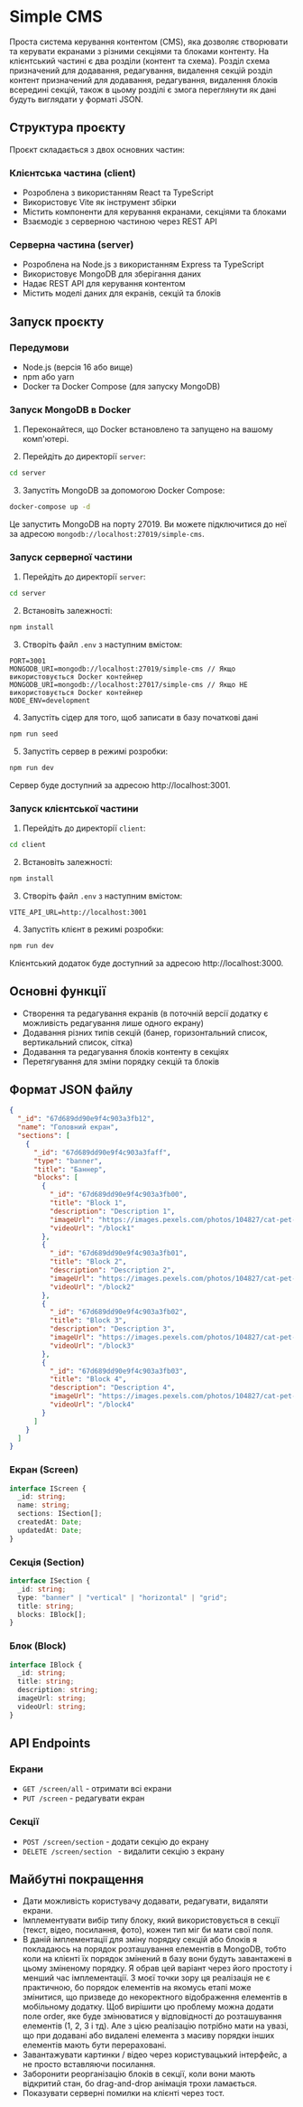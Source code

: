 # Simple CMS

Проста система керування контентом (CMS), яка дозволяє створювати та керувати екранами з різними секціями та блоками контенту.
На клієнтський частині є два розділи (контент та схема). Розділ схема призначений для додавання, редагування, видалення секцій
розділ контент призначений для додавання, редагування, видалення блоків всередині секцій, також в цьому розділі є змога переглянути як дані будуть виглядати у форматі JSON.

## Структура проєкту

Проєкт складається з двох основних частин:

### Клієнтська частина (client)

- Розроблена з використанням React та TypeScript
- Використовує Vite як інструмент збірки
- Містить компоненти для керування екранами, секціями та блоками
- Взаємодіє з серверною частиною через REST API

### Серверна частина (server)

- Розроблена на Node.js з використанням Express та TypeScript
- Використовує MongoDB для зберігання даних
- Надає REST API для керування контентом
- Містить моделі даних для екранів, секцій та блоків

## Запуск проєкту

### Передумови

- Node.js (версія 16 або вище)
- npm або yarn
- Docker та Docker Compose (для запуску MongoDB)

### Запуск MongoDB в Docker

1. Переконайтеся, що Docker встановлено та запущено на вашому комп'ютері.

2. Перейдіть до директорії `server`:

```bash
cd server
```

3. Запустіть MongoDB за допомогою Docker Compose:

```bash
docker-compose up -d
```

Це запустить MongoDB на порту 27019. Ви можете підключитися до неї за адресою `mongodb://localhost:27019/simple-cms`.

### Запуск серверної частини

1. Перейдіть до директорії `server`:

```bash
cd server
```

2. Встановіть залежності:

```bash
npm install
```

3. Створіть файл `.env` з наступним вмістом:

```
PORT=3001
MONGODB_URI=mongodb://localhost:27019/simple-cms // Якщо використовується Docker контейнер
MONGODB_URI=mongodb://localhost:27017/simple-cms // Якщо НЕ використовується Docker контейнер
NODE_ENV=development
```

4. Запустіть сідер для того, щоб записати в базу початкові дані

```bash
npm run seed
```

5. Запустіть сервер в режимі розробки:

```bash
npm run dev
```

Сервер буде доступний за адресою http://localhost:3001.

### Запуск клієнтської частини

1. Перейдіть до директорії `client`:

```bash
cd client
```

2. Встановіть залежності:

```bash
npm install
```

3. Створіть файл `.env` з наступним вмістом:

```
VITE_API_URL=http://localhost:3001
```

4. Запустіть клієнт в режимі розробки:

```bash
npm run dev
```

Клієнтський додаток буде доступний за адресою http://localhost:3000.

## Основні функції

- Створення та редагування екранів (в поточній версії додатку є можливість редагування лише одного екрану)
- Додавання різних типів секцій (банер, горизонтальний список, вертикальний список, сітка)
- Додавання та редагування блоків контенту в секціях
- Перетягування для зміни порядку секцій та блоків

## Формат JSON файлу

```json
{
  "_id": "67d689dd90e9f4c903a3fb12",
  "name": "Головний екран",
  "sections": [
    {
      "_id": "67d689dd90e9f4c903a3faff",
      "type": "banner",
      "title": "Баннер",
      "blocks": [
        {
          "_id": "67d689dd90e9f4c903a3fb00",
          "title": "Block 1",
          "description": "Description 1",
          "imageUrl": "https://images.pexels.com/photos/104827/cat-pet-animal-domestic-104827.jpeg",
          "videoUrl": "/block1"
        },
        {
          "_id": "67d689dd90e9f4c903a3fb01",
          "title": "Block 2",
          "description": "Description 2",
          "imageUrl": "https://images.pexels.com/photos/104827/cat-pet-animal-domestic-104827.jpeg",
          "videoUrl": "/block2"
        },
        {
          "_id": "67d689dd90e9f4c903a3fb02",
          "title": "Block 3",
          "description": "Description 3",
          "imageUrl": "https://images.pexels.com/photos/104827/cat-pet-animal-domestic-104827.jpeg",
          "videoUrl": "/block3"
        },
        {
          "_id": "67d689dd90e9f4c903a3fb03",
          "title": "Block 4",
          "description": "Description 4",
          "imageUrl": "https://images.pexels.com/photos/104827/cat-pet-animal-domestic-104827.jpeg",
          "videoUrl": "/block4"
        }
      ]
    }
  ]
}
```

### Екран (Screen)

```typescript
interface IScreen {
  _id: string;
  name: string;
  sections: ISection[];
  createdAt: Date;
  updatedAt: Date;
}
```

### Секція (Section)

```typescript
interface ISection {
  _id: string;
  type: "banner" | "vertical" | "horizontal" | "grid";
  title: string;
  blocks: IBlock[];
}
```

### Блок (Block)

```typescript
interface IBlock {
  _id: string;
  title: string;
  description: string;
  imageUrl: string;
  videoUrl: string;
}
```

## API Endpoints

### Екрани

- `GET /screen/all` - отримати всі екрани
- `PUT /screen` - редагувати екран

### Секції

- `POST /screen/section` - додати секцію до екрану
- `DELETE /screen/section ` - видалити секцію з екрану

## Майбутні покращення

- Дати можливість користувачу додавати, редагувати, видаляти екрани.
- Імплементувати вибір типу блоку, який використовується в секції (текст, відео, посилання, фото), кожен тип міг би мати свої поля.
- В даній імплементації для зміну порядку секцій або блоків я покладаюсь на порядок розташування елементів в MongoDB, тобто коли на клієнті їх порядок змінений в базу вони будуть завантажені в цьому зміненому порядку. Я обрав цей варіант через його простоту і менший час імплементації. З моєї точки зору ця реалізація не є практичною, бо порядок елементів на якомусь етапі може змінитися, що призведе до некоректного відображення елементів в мобільному додатку. Щоб вирішити цю проблему можна додати поле order, яке буде змінюватися у відповідності до розташування елементів (1, 2, 3 і тд). Але з цією реалізацію потрібно мати на увазі, що при додавані або видалені елемента з масиву порядки інших елементів мають бути перераховані.
- Завантажувати картинки / відео через користувацький інтерфейс, а не просто вставляючи посилання.
- Заборонити реорганізацію блоків в секції, коли вони мають відкритий стан, бо drag-and-drop анімація трохи ламається.
- Показувати серверні помилки на клієнті через тост.
